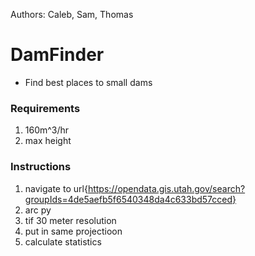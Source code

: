 Authors: Caleb, Sam, Thomas

# DamFinder
* Find best places to small dams

### Requirements
1. 160m^3/hr
1. max height

### Instructions
1. navigate to url{https://opendata.gis.utah.gov/search?groupIds=4de5aefb5f6540348da4c633bd57cced}
1. arc py
1. tif 30 meter resolution
1. put in same projectioon
1. calculate statistics 
